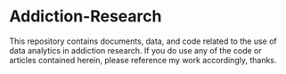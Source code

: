 # Addiction-Research

This repository contains documents, data, and code related to the use of data analytics
in addiction research.  If you do use any of the code or articles contained herein,
please reference my work accordingly, thanks.